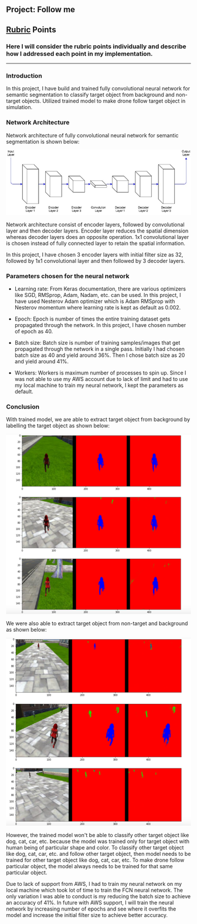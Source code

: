 ## Project: Follow me

[//]: # (Image References)

[image1]: ./NetworkArchitecture.jpg

[image2]: ./TargetObject.png
[image3]: ./NonTargetObject.png
[image4]: ./TargetfromNonTargetAndBackground.png

## [Rubric](https://review.udacity.com/#!/rubrics/972/view) Points
### Here I will consider the rubric points individually and describe how I addressed each point in my implementation.  

---
### Introduction

In this project, I have build and trained fully convolutional neural network for semantic segmentation to classify target object from background and non-target objects. Utilized trained model to make drone follow target object in simulation.

### Network Architecture

Network architecture of fully convolutional neural network for semantic segmentation is shown below:

![alt text][image1]

Network architecture consist of encoder layers, followed by convolutional layer and then decoder layers. Encoder layer reduces the spatial dimension whereas decoder layers does an opposite operation. 1x1 convolutional layer is chosen instead of fully connected layer to retain the spatial information.

In this project, I have chosen 3 encoder layers with initial filter size as 32, followed by 1x1 convolutional layer and then followed by 3 decoder layers.

### Parameters chosen for the neural network

* Learning rate: From Keras documentation, there are various optimizers like SGD, RMSprop, Adam, Nadam, etc. can be used. In this project, I have used Nesterov Adam optimizer which is Adam RMSprop with Nesterov momentum where learning rate is kept as default as 0.002.

* Epoch: Epoch is number of times the entire training dataset gets propagated through the network. In this project, I have chosen number of epoch as 40.

* Batch size: Batch size is number of training samples/images that get propagated through the network in a single pass. Initially I had chosen batch size as 40 and yield around 36%. Then I chose batch size as 20 and yield around 41%.

* Workers: Workers is maximum number of processes to spin up. Since I was not able to use my AWS account due to lack of limit and had to use my local machine to train my neural network, I kept the parameters as default. 

### Conclusion

With trained model, we are able to extract target object from background by labelling the target object as shown below:

![alt text][image2]

We were also able to extract target object from non-target and background as shown below:

![alt text][image4]

However, the trained model won't be able to classify other target object like dog, cat, car, etc. because the model was trained only for target object with human being of particular shape and color. To classify other target object like dog, cat, car, etc. and follow other target object, then model needs to be trained for other target object like dog, cat, car, etc. To make drone follow particular object, the model always needs to be trained for that same particular object.  

Due to lack of support from AWS, I had to train my neural network on my local machine which took lot of time to train the FCN neural network. The only variation I was able to conduct is my reducing the batch size to achieve an accuracy of 41%. In future with AWS support, I will train the neural network by increasing number of epochs and see where it overfits the model and increase the initial filter size to achieve better accuracy. 
